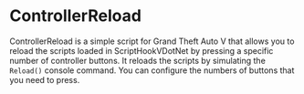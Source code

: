 # ControllerReload

ControllerReload is a simple script for Grand Theft Auto V that allows you to reload the scripts loaded in ScriptHookVDotNet by pressing a specific number of controller buttons. It reloads the scripts by simulating the `Reload()` console command. You can configure the numbers of buttons that you need to press.
